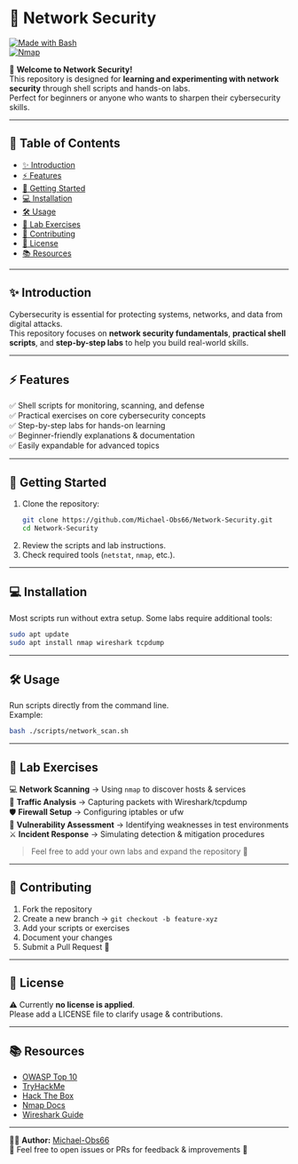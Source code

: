 # 🔐 Network Security  

[![Made with Bash](https://img.shields.io/badge/Made%20with-Bash-1f425f.svg)](https://www.gnu.org/software/bash/)  
[![Nmap](https://img.shields.io/badge/Tool-Nmap-blue.svg)](https://nmap.org/)  


📘 **Welcome to Network Security!**  
This repository is designed for **learning and experimenting with network security** through shell scripts and hands-on labs.  
Perfect for beginners or anyone who wants to sharpen their cybersecurity skills.  

---

## 📑 Table of Contents
- [✨ Introduction](#-introduction)  
- [⚡ Features](#-features)  
- [🚀 Getting Started](#-getting-started)  
- [💻 Installation](#-installation)  
- [🛠 Usage](#-usage)  
- [🔬 Lab Exercises](#-lab-exercises)  
- [🤝 Contributing](#-contributing)  
- [📜 License](#-license)  
- [📚 Resources](#-resources)  

---

## ✨ Introduction
Cybersecurity is essential for protecting systems, networks, and data from digital attacks.  
This repository focuses on **network security fundamentals**, **practical shell scripts**, and **step-by-step labs** to help you build real-world skills.  

---

## ⚡ Features
✅ Shell scripts for monitoring, scanning, and defense  
✅ Practical exercises on core cybersecurity concepts  
✅ Step-by-step labs for hands-on learning  
✅ Beginner-friendly explanations & documentation  
✅ Easily expandable for advanced topics  

---

## 🚀 Getting Started
1. Clone the repository:
   ```bash
   git clone https://github.com/Michael-Obs66/Network-Security.git
   cd Network-Security
   ```
2. Review the scripts and lab instructions.  
3. Check required tools (`netstat`, `nmap`, etc.).  

---

## 💻 Installation
Most scripts run without extra setup. Some labs require additional tools:  

```bash
sudo apt update
sudo apt install nmap wireshark tcpdump
```

---

## 🛠 Usage
Run scripts directly from the command line.  
Example:
```bash
bash ./scripts/network_scan.sh
```

---

## 🔬 Lab Exercises
💻 **Network Scanning** → Using `nmap` to discover hosts & services  
📡 **Traffic Analysis** → Capturing packets with Wireshark/tcpdump  
🛡 **Firewall Setup** → Configuring iptables or ufw  
🔎 **Vulnerability Assessment** → Identifying weaknesses in test environments  
⚔ **Incident Response** → Simulating detection & mitigation procedures  

> Feel free to add your own labs and expand the repository 🚀  

---

## 🤝 Contributing
1. Fork the repository  
2. Create a new branch → `git checkout -b feature-xyz`  
3. Add your scripts or exercises  
4. Document your changes  
5. Submit a Pull Request 🚀  

---

## 📜 License
⚠ Currently **no license is applied**.  
Please add a LICENSE file to clarify usage & contributions.  

---

## 📚 Resources
- [OWASP Top 10](https://owasp.org/www-project-top-ten/)  
- [TryHackMe](https://tryhackme.com/)  
- [Hack The Box](https://www.hackthebox.com/)  
- [Nmap Docs](https://nmap.org/book/man.html)  
- [Wireshark Guide](https://www.wireshark.org/docs/wsug_html_chunked/)  

---

👨‍💻 **Author:** [Michael-Obs66](https://github.com/Michael-Obs66)  
💬 Feel free to open issues or PRs for feedback & improvements 🚀
